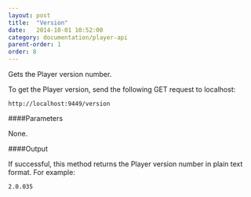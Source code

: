 ```yaml
---
layout: post
title:  "Version"
date:   2014-10-01 10:52:00
category: documentation/player-api
parent-order: 1
order: 8
---
```


Gets the Player version number.

To get the Player version, send the following GET request to localhost:

`http://localhost:9449/version`

####Parameters

None.

####Output

If successful, this method returns the Player version number in plain text format. For example:

```
2.0.035
```
